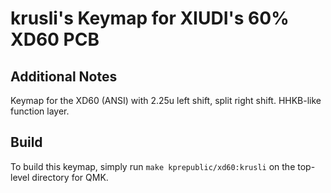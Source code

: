 # krusli's Keymap for XIUDI's 60% XD60 PCB

## Additional Notes
Keymap for the XD60 (ANSI) with 2.25u left shift, split right shift. HHKB-like function layer.

## Build
To build this keymap, simply run `make kprepublic/xd60:krusli` on the top-level directory for QMK.
